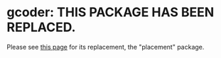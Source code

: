 # gcoder: THIS PACKAGE HAS BEEN REPLACED.

Please see [this page](https://developers.google.com/maps/documentation/javascript/get-api-key#get-an-api-key "Google") for its replacement, the "placement" package.
